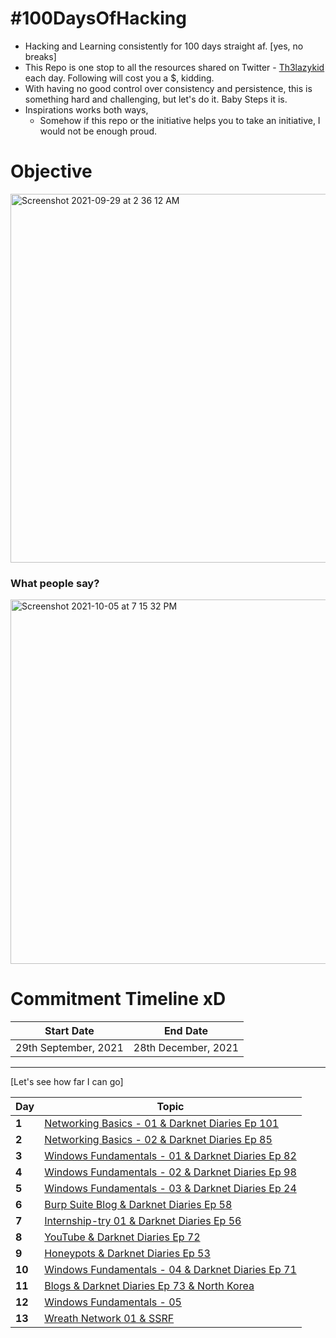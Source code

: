 # #100DaysOfHacking

- Hacking and Learning consistently for 100 days straight af. [yes, no breaks]
- This Repo is one stop to all the resources shared on Twitter - [Th3lazykid](https://twitter.com/Th3lazykid) each day. Following will cost you a $, kidding.
- With having no good control over consistency and persistence, this is something hard and challenging, but let's do it. Baby Steps it is.
- Inspirations works both ways, 
  - Somehow if this repo or the initiative helps you to take an initiative, I would not be enough proud.

# Objective

<img width="590" alt="Screenshot 2021-09-29 at 2 36 12 AM" src="https://user-images.githubusercontent.com/56188454/135165713-184ed135-7024-4353-a436-e4cfeea751c3.png">

### What people say?

<img width="583" alt="Screenshot 2021-10-05 at 7 15 32 PM" src="https://user-images.githubusercontent.com/56188454/136035690-9d02dfa5-f515-4230-95a4-0279834ac1ea.png">


# Commitment Timeline xD


| Start Date  | End Date    |
| ----------- | ----------- |
| 29th September, 2021 | 28th December, 2021 |

---
[Let's see how far I can go]

Day | Topic
--- | ---
**1** |  [Networking Basics - 01 & Darknet Diaries Ep 101](/Days/Day1.md)
**2** |  [Networking Basics - 02 & Darknet Diaries Ep 85](/Days/Day2.md)
**3** |  [Windows Fundamentals - 01 & Darknet Diaries Ep 82](/Days/Day3.md)
**4** |  [Windows Fundamentals - 02 & Darknet Diaries Ep 98](/Days/Day4.md)
**5** |  [Windows Fundamentals - 03 & Darknet Diaries Ep 24](/Days/Day5.md)
**6** |  [Burp Suite Blog & Darknet Diaries Ep 58](/Days/Day6.md)
**7** |  [Internship-try 01 & Darknet Diaries Ep 56](/Days/Day7.md)
**8** |  [YouTube & Darknet Diaries Ep 72](/Days/Day8.md)
**9** |  [Honeypots & Darknet Diaries Ep 53](/Days/Day9.md)
**10** |  [Windows Fundamentals - 04 & Darknet Diaries Ep 71](/Days/Day10.md)
**11** |  [Blogs & Darknet Diaries Ep 73 & North Korea](/Days/Day11.md)
**12** |  [Windows Fundamentals - 05](/Days/Day12.md)
**13** |  [Wreath Network 01 & SSRF](/Days/Day13.md)

